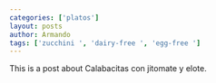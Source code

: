 ```yaml
---
categories: ['platos']
layout: posts
author: Armando
tags: ['zucchini ', 'dairy-free ', 'egg-free ']
---
```

This is a post about Calabacitas con jitomate y elote.
